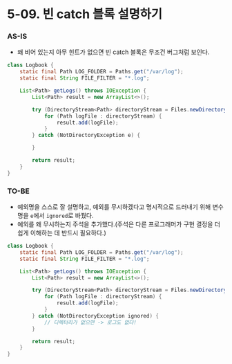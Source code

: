 # 5-09. 빈 catch 블록 설명하기

### AS-IS

- 왜 비어 있는지 아무 힌트가 없으면 빈 catch 블록은 무조건 버그처럼 보인다.


```java
class Logbook {
    static final Path LOG_FOLDER = Paths.get("/var/log");
    static final String FILE_FILTER = "*.log";

    List<Path> getLogs() throws IOException {
        List<Path> result = new ArrayList<>();

        try (DirectoryStream<Path> directoryStream = Files.newDirectoryStrem(LOG_FOLDER, FILE_FILTER)) {
            for (Path logFile : directoryStream) {
                result.add(logFile);
            }
        } catch (NotDirectoryException e) {

        }

        return result;
    }
}
```

### TO-BE

- 예외명을 스스로 잘 설명하고, 예외를 무시하겠다고 명시적으로 드러내기 위해 변수명을 `e`에서 `ignored`로 바꿨다.
- 예외를 왜 무시하는지 주석을 추가했다.(주석은 다른 프로그래머가 구현 결정을 더 쉽게 이해하는 데 반드시 필요하다.)

```java
class Logbook {
    static final Path LOG_FOLDER = Paths.get("/var/log");
    static final String FILE_FILTER = "*.log";

    List<Path> getLogs() throws IOException {
        List<Path> result = new ArrayList<>();

        try (DirectoryStream<Path> directoryStream = Files.newDirectoryStrem(LOG_FOLDER, FILE_FILTER)) {
            for (Path logFile : directoryStream) {
                result.add(logFile);
            }
        } catch (NotDirectoryException ignored) {
            // 디렉터리가 없으면 -> 로그도 없다!
        }

        return result;
    }
}
```
